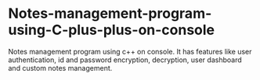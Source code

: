 # Notes-management-program-using-C-plus-plus-on-console
Notes management program using c++ on console. It has features like user authentication, id and password encryption, decryption, user dashboard and custom notes management.
